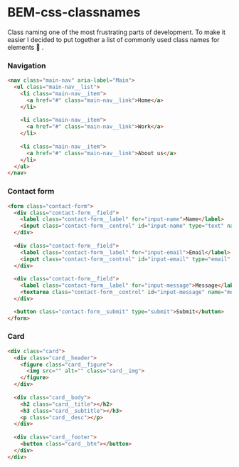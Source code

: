 # BEM-css-classnames
Class naming one of the most frustrating parts of development. To make it easier I decided to put together a list of commonly used class names for elements :partying_face: .  

### Navigation
````html
<nav class="main-nav" aria-label="Main">
  <ul class="main-nav__list">
    <li class="main-nav__item">
      <a href="#" class="main-nav__link">Home</a>
    </li>
    
    <li class="main-nav__item">
      <a href="#" class="main-nav__link">Work</a>
    </li>
    
    <li class="main-nav__item">
      <a href="#" class="main-nav__link">About us</a>
    </li>
  </ul>
</nav>
````
### Contact form
````html
<form class="contact-form">
  <div class="contact-form__field">
    <label class="contact-form__label" for="input-name">Name</label>
    <input class="contact-form__control" id="input-name" type="text" name="name">
  </div>
  
  <div class="contact-form__field">
    <label class="contact-form__label" for="input-email">Email</label>
    <input class="contact-form__control" id="input-email" type="email" name="email">
  </div>
  
  <div class="contact-form__field">
    <label class="contact-form__label" for="input-message">Message</label>
    <textarea class="contact-form__control" id="input-message" name="message"></textarea>
  </div>

  <button class="contact-form__submit" type="submit">Submit</button>
</form>
````
### Card
````html
<div class="card">
  <div class="card__header">
    <figure class="card__figure">
      <img src="" alt="" class="card__img">
    </figure>
  </div>
  
  <div class="card__body">
    <h2 class="card__title"></h2>
    <h3 class="card__subtitle"></h3>
    <p class="card__desc"></p>
  </div>
  
  <div class="card__footer">
    <button class="card__btn"></button>
  </div>
</div>
````
